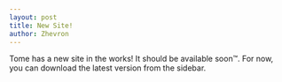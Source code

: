 ```yaml
---
layout: post
title: New Site!
author: Zhevron
---
```


Tome has a new site in the works! It should be available soon&trade;. For now, you can download the latest version from the sidebar.
